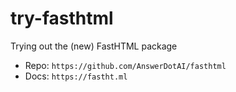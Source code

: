 # try-fasthtml
Trying out the (new) FastHTML package

- Repo: `https://github.com/AnswerDotAI/fasthtml`
- Docs: `https://fastht.ml`
